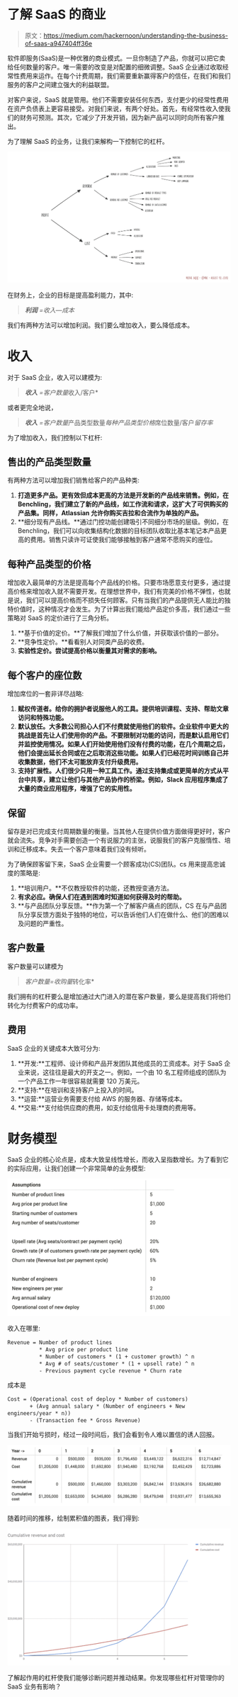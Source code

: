 # 了解 SaaS 的商业

> 原文：<https://medium.com/hackernoon/understanding-the-business-of-saas-a947404ff36e>

软件即服务(SaaS)是一种优雅的商业模式。一旦你制造了产品，你就可以把它卖给任何数量的客户。唯一需要的改变是对配置的细微调整。SaaS 企业通过收取经常性费用来运作。在每个计费周期，我们需要重新赢得客户的信任，在我们和我们服务的客户之间建立强大的利益联盟。

对客户来说，SaaS 就是管用。他们不需要安装任何东西，支付更少的经常性费用在资产负债表上更容易接受。对我们来说，有两个好处。首先，有经常性收入使我们的财务可预测。其次，它减少了开发开销，因为新产品可以同时向所有客户推出。

为了理解 SaaS 的业务，让我们来解构一下控制它的杠杆。

![](img/5d4f9cdbb377d94083b800b4b4e8ec05.png)

在财务上，企业的目标是提高盈利能力，其中:

> ***利润*** *=收入—成本*

我们有两种方法可以增加利润。我们要么增加收入，要么降低成本。

# 收入

对于 SaaS 企业，收入可以建模为:

> ***收入*** *=客户数量*收入/客户*

或者更完全地说，

> ***收入*** *=客户数量*产品类型数量*每种产品类型价格*席位数量/客户*留存率*

为了增加收入，我们控制以下杠杆:

## 售出的产品类型数量

有两种方法可以增加我们销售给客户的产品种类:

1.  **打造更多产品。更有效但成本更高的方法是开发新的产品线来销售。例如，在 Benchling，我们建立了新的产品线，如工作流和请求，这扩大了可供购买的产品集。同样，Atlassian 允许你购买吉拉和合流作为单独的产品。**
2.  **细分现有产品线。**通过门控功能创建吸引不同细分市场的层级。例如，在 Benchling，我们可以向收集结构化数据的目标团队收取比基本笔记本产品更高的费用。销售只读许可证使我们能够接触到客户通常不愿购买的座位。

## 每种产品类型的价格

增加收入最简单的方法是提高每个产品线的价格。只要市场愿意支付更多，通过提高价格来增加收入就不需要开发。在理想世界中，我们有完美的价格不弹性，也就是说，我们可以提高价格而不损失任何顾客。只有当我们的产品提供无人能比的独特价值时，这种情况才会发生。为了计算出我们能给产品定价多高，我们通过一些策略对 SaaS 的定价进行了三角分析。

1.  **基于价值的定价。**了解我们增加了什么价值，并获取该价值的一部分。
2.  **竞争性定价。**看看别人对同类产品的收费。
3.  **实验性定价。尝试提高价格以衡量其对需求的影响。**

## 每个客户的座位数

增加席位的一套非详尽战略:

1.  **赋权传道者。给你的拥护者说服他人的工具。提供培训课程、支持、帮助文章访问和特殊功能。**
2.  **默认放任。大多数公司担心人们不付费就使用他们的软件。企业软件中更大的挑战是首先让人们使用你的产品。不要限制对功能的访问，而是默认启用它们并监控使用情况。如果人们开始使用他们没有付费的功能，在几个周期之后，他们会提出延长合同或在之后取消这些功能。如果人们已经花时间训练自己并收集数据，他们不太可能放弃支付升级费用。**
3.  **支持扩展性。人们很少只用一种工具工作。通过支持集成或更简单的方式从平台中共享，建立让他们与其他产品协作的桥梁。例如，Slack 应用程序集成了大量的商业应用程序，增强了它的实用性。**

## 保留

留存是对已完成支付周期数量的衡量。当其他人在提供价值方面做得更好时，客户就会流失。竞争对手需要创造一个有说服力的主张，说服我们的客户克服惰性、培训和迁移成本。失去一个客户意味着我们没有倾听。

为了确保顾客留下来，SaaS 企业需要一个顾客成功(CS)团队。cs 用来提高忠诚度的策略是:

1.  **培训用户。**不仅教授软件的功能，还教授变通方法。
2.  **有求必应。确保人们在遇到困难时知道如何获得及时的帮助。**
3.  **与产品团队分享反馈。**作为第一个了解客户痛点的团队，CS 在与产品团队分享反馈方面处于独特的地位，可以告诉他们人们在做什么、他们的困难以及问题的严重性。

## 客户数量

客户数量可以建模为

> *客户数量=收购量*转化率*

我们拥有的杠杆要么是增加通过大门进入的潜在客户数量，要么是提高我们将他们转化为付费客户的成功率。

## 费用

SaaS 企业的关键成本大致可分为:

1.  **开发:**工程师、设计师和产品开发团队其他成员的工资成本。对于 SaaS 企业来说，这往往是最大的开支之一。例如，一个由 10 名工程师组成的团队为一个产品工作一年很容易就需要 120 万美元。
2.  **支持:**在培训和支持客户上投入的时间。
3.  **运营:**运营业务需要支付给 AWS 的服务器、存储等成本。
4.  **交易:**支付给供应商的费用，如支付给信用卡处理商的费用等。

# 财务模型

SaaS 企业的核心论点是，成本大致呈线性增长，而收入呈指数增长。为了看到它的实际应用，让我们创建一个非常简单的业务模型:

![](img/8eff20553ba13211c00d8232d1ea8129.png)

收入在哪里:

```
Revenue = Number of product lines 
          * Avg price per product line 
          * Number of customers * (1 + customer growth) ^ n 
          * Avg # of seats/customer * (1 + upsell rate) ^ n
          - Previous payment cycle revenue * Churn rate
```

成本是

```
Cost = (Operational cost of deploy * Number of customers)
       + (Avg annual salary * (Number of engineers + New engineers/year * n))
       - (Transaction fee * Gross Revenue)
```

当我们开始亏损时，经过一段时间后，我们会看到令人难以置信的诱人回报。

![](img/7cafb5e5a9121c6e8e00db0985516be1.png)

随着时间的推移，绘制累积值的图表，我们得到:

![](img/e6ad89a8e43200f7f849b5776b105652.png)

了解起作用的杠杆使我们能够诊断问题并推动结果。你发现哪些杠杆对管理你的 SaaS 业务有影响？